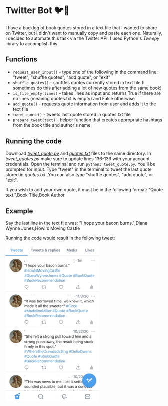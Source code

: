 # Twitter Bot 🐦🤖 
I have a backlog of book quotes stored in a text file that I wanted to share on Twitter, but I didn't want to manually copy and paste each one. Naturally, I decided to automate this task via the Twitter API. I used Python's *Tweepy* library to accomplish this.


## Functions
* ```request_user_input()``` - type one of the following in the command line: "tweet", "shuffle quotes", "add quote", or "exit"
* ```shuffle_quotes()``` - shuffles quotes currently stored in text file (I sometimes do this after adding a lot of new quotes from the same book)
* ```is_file_empty(lines)``` - takes lines as input and returns True if there are no lines (meaning quotes.txt is empty) and False otherwise
* ```add_quote()``` - requests quote information from user and adds it to the text file
* ```tweet_quote()``` - tweets last quote stored in quotes.txt file
* ```prepare_tweet(text)``` - helper function that creates appropriate hashtags from the book title and author's name


## Running the code
Download [*tweet_quote.py*](code/tweet_quote.py) and [*quotes.txt*](data/quotes.txt) files to the same directory. In *tweet_quotes.py* make sure to update lines 136-139 with your account credentials. Open the terminal and run ```python3 tweet_quote.py```. You'll be prompted for input. Type "tweet" in the terminal to tweet the last quote stored in *quotes.txt*. You can also type "shuffle quotes", "add quote", or "exit".

If you wish to add your own quote, it must be in the following format: "Quote text.",Book Title,Book Author


## Example
Say the last line in the text file was: "I hope your bacon burns.",Diana Wynne Jones,Howl's Moving Castle

Running the code would result in the following tweet:

<img src="tweet.jpg" width = 300> 
